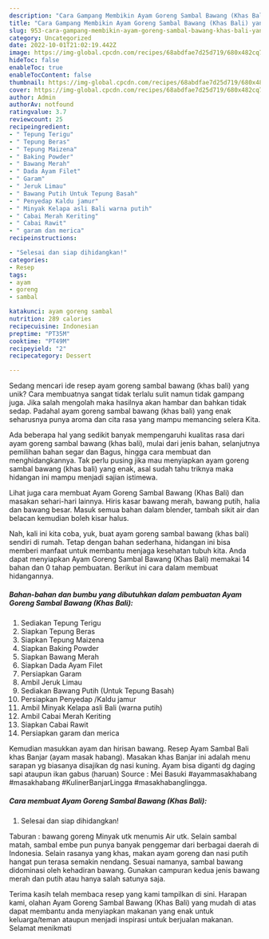 ```yaml
---
description: "Cara Gampang Membikin Ayam Goreng Sambal Bawang (Khas Bali) yang Bisa Manjain Lidah"
title: "Cara Gampang Membikin Ayam Goreng Sambal Bawang (Khas Bali) yang Bisa Manjain Lidah"
slug: 953-cara-gampang-membikin-ayam-goreng-sambal-bawang-khas-bali-yang-bisa-manjain-lidah
category: Uncategorized
date: 2022-10-01T21:02:19.442Z
image: https://img-global.cpcdn.com/recipes/68abdfae7d25d719/680x482cq70/ayam-goreng-sambal-bawang-khas-bali-foto-resep-utama.jpg
hideToc: false
enableToc: true
enableTocContent: false
thumbnail: https://img-global.cpcdn.com/recipes/68abdfae7d25d719/680x482cq70/ayam-goreng-sambal-bawang-khas-bali-foto-resep-utama.jpg
cover: https://img-global.cpcdn.com/recipes/68abdfae7d25d719/680x482cq70/ayam-goreng-sambal-bawang-khas-bali-foto-resep-utama.jpg
author: Admin
authorAv: notfound
ratingvalue: 3.7
reviewcount: 25
recipeingredient:
- " Tepung Terigu"
- " Tepung Beras"
- " Tepung Maizena"
- " Baking Powder"
- " Bawang Merah"
- " Dada Ayam Filet"
- " Garam"
- " Jeruk Limau"
- " Bawang Putih Untuk Tepung Basah"
- " Penyedap Kaldu jamur"
- " Minyak Kelapa asli Bali warna putih"
- " Cabai Merah Keriting"
- " Cabai Rawit"
- " garam dan merica"
recipeinstructions:

- "Selesai dan siap dihidangkan!"
categories:
- Resep
tags:
- ayam
- goreng
- sambal

katakunci: ayam goreng sambal 
nutrition: 289 calories
recipecuisine: Indonesian
preptime: "PT35M"
cooktime: "PT49M"
recipeyield: "2"
recipecategory: Dessert

---
```





Sedang mencari ide resep ayam goreng sambal bawang (khas bali) yang unik? Cara membuatnya sangat tidak terlalu sulit namun tidak gampang juga. Jika salah mengolah maka hasilnya akan hambar dan bahkan tidak sedap. Padahal ayam goreng sambal bawang (khas bali) yang enak seharusnya punya aroma dan cita rasa yang mampu memancing selera Kita.





Ada beberapa hal yang sedikit banyak mempengaruhi kualitas rasa dari ayam goreng sambal bawang (khas bali), mulai dari jenis bahan, selanjutnya pemilihan bahan segar dan Bagus, hingga cara membuat dan menghidangkannya. Tak perlu pusing jika mau menyiapkan ayam goreng sambal bawang (khas bali) yang enak,      asal sudah tahu triknya maka hidangan ini mampu menjadi sajian istimewa.














Lihat juga cara membuat Ayam Goreng Sambal Bawang (Khas Bali) dan masakan sehari-hari lainnya. Hiris kasar bawang merah, bawang putih, halia dan bawang besar. Masuk semua bahan dalam blender, tambah sikit air dan belacan kemudian boleh kisar halus.






Nah, kali ini kita coba, yuk, buat ayam goreng sambal bawang (khas bali) sendiri di rumah. Tetap dengan bahan sederhana, hidangan ini bisa memberi manfaat untuk membantu menjaga kesehatan tubuh kita. Anda dapat menyiapkan Ayam Goreng Sambal Bawang (Khas Bali) memakai 14 bahan dan 0 tahap pembuatan. Berikut ini cara dalam membuat hidangannya.

<!--inarticleads1-->

##### Bahan-bahan dan bumbu yang dibutuhkan dalam pembuatan Ayam Goreng Sambal Bawang (Khas Bali):

1. Sediakan  Tepung Terigu
1. Siapkan  Tepung Beras
1. Siapkan  Tepung Maizena
1. Siapkan  Baking Powder
1. Siapkan  Bawang Merah
1. Siapkan  Dada Ayam Filet
1. Persiapkan  Garam
1. Ambil  Jeruk Limau
1. Sediakan  Bawang Putih (Untuk Tepung Basah)
1. Persiapkan  Penyedap /Kaldu jamur
1. Ambil  Minyak Kelapa asli Bali (warna putih)
1. Ambil  Cabai Merah Keriting
1. Siapkan  Cabai Rawit
1. Persiapkan  garam dan merica


Kemudian masukkan ayam dan hirisan bawang. Resep Ayam Sambal Bali khas Banjar (ayam masak habang). Masakan khas Banjar ini adalah menu sarapan yg biasanya disajikan dg nasi kuning. Ayam bisa diganti dg daging sapi ataupun ikan gabus (haruan) Source : Mei Basuki #ayammasakhabang #masakhabang #KulinerBanjarLingga #masakhabanglingga. 

<!--inarticleads2-->

##### Cara membuat Ayam Goreng Sambal Bawang (Khas Bali):


1. Selesai dan siap dihidangkan!

Taburan : bawang goreng Minyak utk menumis Air utk. Selain sambal matah, sambal embe pun punya banyak penggemar dari berbagai daerah di Indonesia. Selain rasanya yang khas, makan ayam goreng dan nasi putih hangat pun terasa semakin nendang. Sesuai namanya, sambal bawang didominasi oleh kehadiran bawang. Gunakan campuran kedua jenis bawang merah dan putih atau hanya salah satunya saja. 

Terima kasih telah membaca resep yang kami tampilkan di sini. Harapan kami, olahan Ayam Goreng Sambal Bawang (Khas Bali) yang mudah di atas dapat membantu anda menyiapkan makanan yang enak untuk keluarga/teman ataupun menjadi inspirasi untuk berjualan makanan. Selamat menikmati
